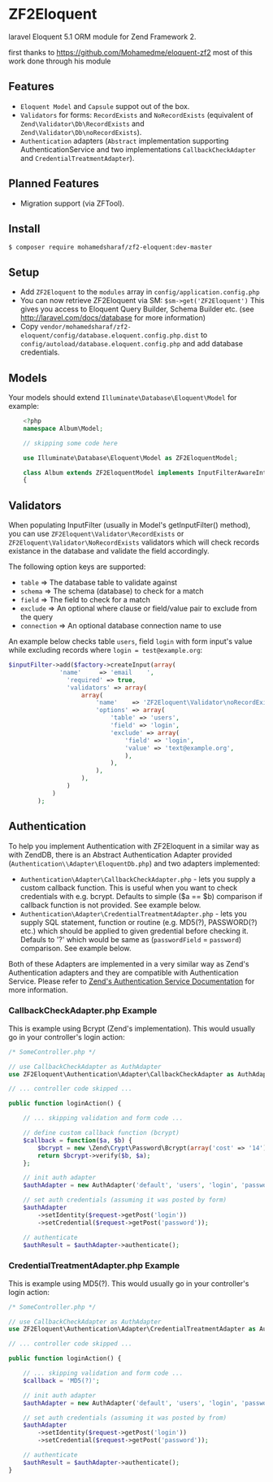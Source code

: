 ZF2Eloquent
============
laravel Eloquent 5.1 ORM module for Zend Framework 2.

first thanks to https://github.com/Mohamedme/eloquent-zf2 most of this work done through his module 


## Features
- `Eloquent Model` and `Capsule` suppot out of the box.
- `Validators` for forms: `RecordExists` and `NoRecordExists` (equivalent of
`Zend\Validator\Db\RecordExists` and `Zend\Validator\Db\noRecordExists`).
- `Authentication` adapters (`Abstract` implementation supporting
  AuthenticationService and two implementations `CallbackCheckAdapter` and
  `CredentialTreatmentAdapter`).

## Planned Features
- Migration support (via ZFTool).

## Install

`$ composer require mohamedsharaf/zf2-eloquent:dev-master`

## Setup
* Add `ZF2Eloquent` to the `modules` array in `config/application.config.php`
* You can now retrieve ZF2Eloquent via SM: `$sm->get('ZF2Eloquent')` This gives
  you access to Eloquent Query Builder, Schema Builder etc. (see
  http://laravel.com/docs/database for more information)
* Copy `vendor/mohamedsharaf/zf2-eloquent/config/database.eloquent.config.php.dist`
to `config/autoload/database.eloquent.config.php` and add database credentials.

## Models
Your models should extend `Illuminate\Database\Eloquent\Model` for example:

```php
    <?php
    namespace Album\Model;

    // skipping some code here

    use Illuminate\Database\Eloquent\Model as ZF2EloquentModel;

    class Album extends ZF2EloquentModel implements InputFilterAwareInterface
    {
```

## Validators
When populating InputFilter (usually in Model's getInputFilter() method), you
can use `ZF2Eloquent\Validator\RecordExists` or `ZF2Eloquent\Validator\NoRecordExists`
validators which will check records existance in the database and validate the
field accordingly.

The following option keys are supported:
* `table`      => The database table to validate against
* `schema`     => The schema (database) to check for a match
* `field`      => The field to check for a match
* `exclude`    => An optional where clause or field/value pair to exclude from the query
* `connection` => An optional database connection name to use

An example below checks table `users`, field `login` with form input's value
while excluding records where `login = test@example.org`:

```php
$inputFilter->add($factory->createInput(array(
              'name'     => 'email    ',
                'required' => true,
                'validators' => array(
                    array(
                        'name'    => 'ZF2Eloquent\Validator\noRecordExists',
                        'options' => array(
                            'table' => 'users',
                            'field' => 'login',
                            'exclude' => array(
                                'field' => 'login',
                                'value' => 'text@example.org',
                                ),
                            ),
                        ),
                    ),
                )
            )
        );
```

## Authentication

To help you implement Authentication with ZF2Eloquent in a similar way as with
ZendDB, there is an Abstract Authentication Adapter provided
(`Authentication\\Adapter\EloquentDb.php`) and two adapters implemented:
* `Authentication\Adapter\CallbackCheckAdapter.php` - lets you supply a custom
  callback function. This is useful when you want to check credentials with
  e.g. bcrypt. Defaults to simple ($a == $b) comparison if callback function
  is not provided. See example below.
* `Authentication\Adapter\CredentialTreatmentAdapter.php` - lets you supply SQL
  statement, function or routine (e.g. MD5(?), PASSWORD(?) etc.) which should be
  applied to given gredential before checking it. Defauls to '?' which would be
  same as (`passwordField` = `password`) comparison. See example below.

Both of these Adapters are implemented in a very similar way as Zend's
Authentication adapters and they are compatible with Authentication Service.
Please refer to [Zend's Authentication Service
Documentation](http://zf2.readthedocs.org/en/latest/modules/zend.authentication.intro.html#zend-authentication-introduction-persistencel) for more information.

### CallbackCheckAdapter.php Example
This is example using Bcrypt (Zend's implementation). This would usually go in
your controller's login action:
```php
/* SomeController.php */

// use CallbackCheckAdapter as AuthAdapter
use ZF2Eloquent\Authentication\Adapter\CallbackCheckAdapter as AuthAdapter;

// ... controller code skipped ...

public function loginAction() {

    // ... skipping validation and form code ...

    // define custom callback function (bcrypt)
    $callback = function($a, $b) {
        $bcrypt = new \Zend\Crypt\Password\Bcrypt(array('cost' => '14'));
        return $bcrypt->verify($b, $a);
    };

    // init auth adapter
    $authAdapter = new AuthAdapter('default', 'users', 'login', 'password', $callback);

    // set auth credentials (assuming it was posted by form)
    $authAdapter
        ->setIdentity($request->getPost('login'))
        ->setCredential($request->getPost('password'));

    // authenticate
    $authResult = $authAdapter->authenticate();

```
### CredentialTreatmentAdapter.php Example
This is example using MD5(?). This would usually go in your controller's login
action:

```php
/* SomeController.php */

// use CallbackCheckAdapter as AuthAdapter
use ZF2Eloquent\Authentication\Adapter\CredentialTreatmentAdapter as AuthAdapter;

// ... controller code skipped ...

public function loginAction() {

    // ... skipping validation and form code ...
    $callback = 'MD5(?)';

    // init auth adapter
    $authAdapter = new AuthAdapter('default', 'users', 'login', 'password', $callback);

    // set auth credentials (assuming it was posted by from)
    $authAdapter
        ->setIdentity($request->getPost('login'))
        ->setCredential($request->getPost('password'));

    // authenticate
    $authResult = $authAdapter->authenticate();
}

```
